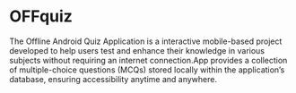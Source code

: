 # OFFquiz
The Offline Android Quiz Application is a interactive mobile-based project developed to help users test and enhance their knowledge in various subjects without requiring an internet connection.App provides a collection of multiple-choice questions (MCQs) stored locally within the application’s database, ensuring accessibility anytime and anywhere.
